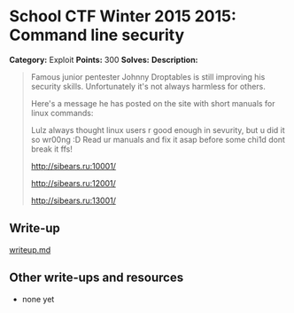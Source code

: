 # School CTF Winter 2015 2015: Command line security

**Category:** Exploit
**Points:** 300
**Solves:** 
**Description:**

> Famous junior pentester Johnny Droptables is still improving his security skills. Unfortunately it's not always harmless for others.
> 
> 
> Here's a message he has posted on the site with short manuals for linux commands:
> 
> 
> Lulz always thought linux users r good enough in sevurity, but u did it so wr00ng :D Read ur manuals and fix it asap before some chi1d dont break it ffs!
> 
> <http://sibears.ru:10001/>
> 
> 
> <http://sibears.ru:12001/>
> 
> 
> <http://sibears.ru:13001/>


## Write-up

[writeup.md](./writeup.md)

## Other write-ups and resources

* none yet
